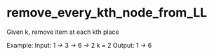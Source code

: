 # remove_every_kth_node_from_LL

Given k, remove item at each kth place

Example:
Input: 1 -> 3 -> 6 -> 2
      k = 2
Output: 1 -> 6
